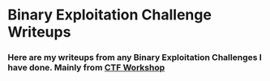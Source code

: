 # Binary Exploitation Challenge Writeups

### Here are my writeups from any Binary Exploitation Challenges I have done. Mainly from [CTF Workshop](https://github.com/kablaa/CTF-Workshop)

